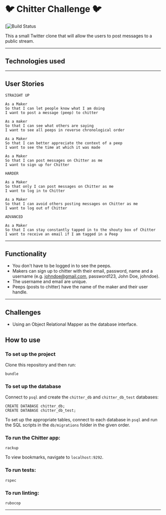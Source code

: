 # :bird: Chitter Challenge :bird:

[![Build Status](link)

This a small Twitter clone that will allow the users to post messages to a public stream.

---

## Technologies used


---

## User Stories

```
STRAIGHT UP

As a Maker
So that I can let people know what I am doing  
I want to post a message (peep) to chitter

As a maker
So that I can see what others are saying  
I want to see all peeps in reverse chronological order

As a Maker
So that I can better appreciate the context of a peep
I want to see the time at which it was made

As a Maker
So that I can post messages on Chitter as me
I want to sign up for Chitter

HARDER

As a Maker
So that only I can post messages on Chitter as me
I want to log in to Chitter

As a Maker
So that I can avoid others posting messages on Chitter as me
I want to log out of Chitter

ADVANCED

As a Maker
So that I can stay constantly tapped in to the shouty box of Chitter
I want to receive an email if I am tagged in a Peep
```

---

## Functionality

- You don't have to be logged in to see the peeps.
- Makers can sign up to chitter with their email, password, name and a username (e.g. johndoe@gmail.com, password123, John Doe, johndoe).
- The username and email are unique.
- Peeps (posts to chitter) have the name of the maker and their user handle.


---

## Challenges

- Using an Object Relational Mapper as the database interface.


## How to use

### To set up the project

Clone this repository and then run:

```
bundle
```

### To set up the database

Connect to `psql` and create the `chitter_db` and `chitter_db_test` databases:

```
CREATE DATABASE chitter_db;
CREATE DATABASE chitter_db_test;
```

To set up the appropriate tables, connect to each database in `psql` and run the SQL scripts in the `db/migrations` folder in the given order.


### To run the Chitter app:

```
rackup
```
To view bookmarks, navigate to `localhost:9292`.


### To run tests:

```
rspec
```

### To run linting:

```
rubocop
```

---